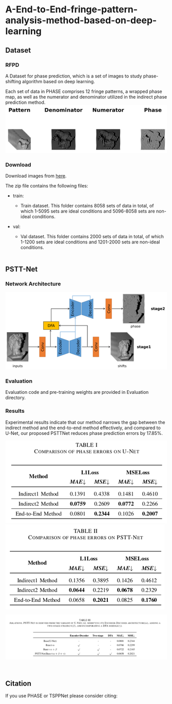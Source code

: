 # A-End-to-End-fringe-pattern-analysis-method-based-on-deep-learning
## Dataset
### RFPD
A Dataset for phase prediction,  which is a set of images to study phase-shifting algorithm based on deep learning.

Each set of data in PHASE comprises 12 fringe patterns, a wrapped phase map, as well as the numerator and denominator utilized in the indirect phase prediction method. 
![](images/dataset.png)

### Download
Download images from [here](https://www.google.com.).

The zip file contains the following files:

+ train:
  + Train dataset. This folder contains 8058 sets of data in total, of which 1-5095 sets are ideal conditions and 5096-8058 sets are non-ideal conditions.
  
+ val:
  + Val dataset. This folder contains 2000 sets of data in total, of which 1-1200 sets are ideal conditions and 1201-2000 sets are non-ideal conditions.


  <br>
## PSTT-Net
### Network Architecture
![](images/Architecture.png)
### Evaluation
Evaluation code and pre-training weights are provided in Evaluation  directory.
### Results

Experimental results indicate that our method narrows the gap between the indirect method and the end-to-end method effectively, and compared to U-Net, our proposed PSTTNet reduces phase prediction errors by 17.85%.

![](images/result_on_u-net.png)![](images/result_on_PSTT-Net.png)

![](images/ablations.png)

<br>

## Citation
If you use PHASE or TSPPNet please consider citing:
